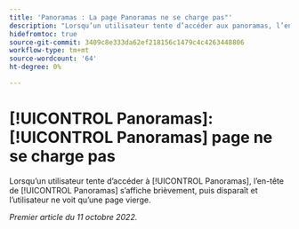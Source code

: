 ```yaml
---
title: 'Panoramas : La page Panoramas ne se charge pas"'
description: "Lorsqu’un utilisateur tente d’accéder aux panoramas, l’en-tête des panoramas s’affiche brièvement, puis disparaît et l’utilisateur ne voit qu’une page vierge."
hidefromtoc: true
source-git-commit: 3409c8e333da62ef218156c1479c4c4263448806
workflow-type: tm+mt
source-wordcount: '64'
ht-degree: 0%

---
```



# [!UICONTROL Panoramas]: [!UICONTROL Panoramas] page ne se charge pas

Lorsqu’un utilisateur tente d’accéder à [!UICONTROL Panoramas], l’en-tête de [!UICONTROL Panoramas] s’affiche brièvement, puis disparaît et l’utilisateur ne voit qu’une page vierge.

_Premier article du 11 octobre 2022._

